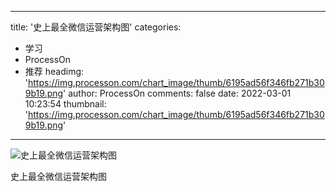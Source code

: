 
---
title: '史上最全微信运营架构图'
categories: 
 - 学习
 - ProcessOn
 - 推荐
headimg: 'https://img.processon.com/chart_image/thumb/6195ad56f346fb271b309b19.png'
author: ProcessOn
comments: false
date: 2022-03-01 10:23:54
thumbnail: 'https://img.processon.com/chart_image/thumb/6195ad56f346fb271b309b19.png'
---

<div>   
<img class="thumb" alt="史上最全微信运营架构图" src="https://img.processon.com/chart_image/thumb/6195ad56f346fb271b309b19.png" referrerpolicy="no-referrer">
<p>史上最全微信运营架构图</p>  
</div>
            